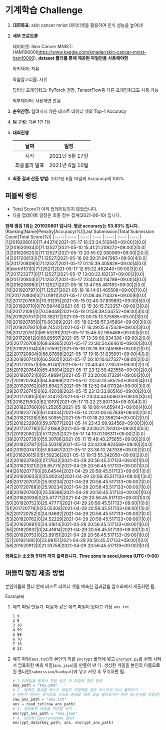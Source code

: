 # **기계학습 Challenge**
1. **대회목표**: skin cancer mnist 데이터셋을 활용하여 인식 성능을 높여라!

2. **세부 프로토콜**

   데이터셋: Skin Cancer MNIST: HAM10000(https://www.kaggle.com/kmader/skin-cancer-mnist-ham10000), 
           **dataset 폴더를 통해 제공된 파일만을 사용해야함**

   아키텍쳐: 자유

   학습알고리즘: 자유

   딥러닝 프레임워크: PyTorch 권장, TensorFlow등 다른 프레임워크도 사용 가능

   외부데이터: 사용하면 안됨

3. **순위산정:** 알려지지 않은 테스트 데이터 셋의 Top-1 Accuracy

4. **팀 구성**: 기본 1인 1팀


5. **대회진행**

   |     날짜      |      일정       |
   | :-----------: | :-------------: |
   |     시작      | 2021년 5월 17일 |
   | 최종결과 발표 | 2021년 6월 10일  |

7. **최종 결과 산출 방법:** 2021년 6월 10일의 Accuracy의 100%


## 퍼블릭 랭킹

  
- Total Score가 아직 업데이트되지 않았습니다. 
 - 다음 업데이트 일정은 최종 점수 집계(2021-06-10) 입니다.
  
**현재 랭킹 1위는 201920801 입니다. 평균 accuracy는 53.83% 입니다.**
|Ranking|Name|Penalty|Accuracy(%)|Last Submission|Total Submission Count|Total Score(%)|
| :---: | :---: | :---: | :---: | :---: | :---: | :---: |
|1|201920801|0|71.44374|2021-05-17 16:23:34.512845+09:00|3|0.0|
|2|201620934|0|71.12527|2021-05-10 15:41:21.208272+09:00|2|0.0|
|3|201620620|0|71.12527|2021-05-13 20:55:02.080069+09:00|2|0.0|
|4|201720813|0|71.12527|2021-05-16 00:39:31.947995+09:00|4|0.0|
|5|201720809|0|71.12527|2021-05-17 01:15:39.405829+09:00|4|0.0|
|6|dnrtn1101|0|71.12527|2021-05-17 12:55:22.462440+09:00|3|0.0|
|7|201723277|0|71.12527|2021-05-17 13:00:22.182137+09:00|2|0.0|
|8|201720803|0|71.12527|2021-05-17 23:40:40.114786+09:00|4|0.0|
|9|201620898|0|71.12527|2021-05-18 13:47:55.481183+09:00|2|0.0|
|10|201920797|0|71.12527|2021-05-18 16:14:01.465508+09:00|7|0.0|
|11|201720806|0|71.01911|2021-05-17 01:06:46.714326+09:00|6|0.0|
|12|201720769|0|70.91295|2021-05-15 02:40:37.839892+09:00|5|0.0|
|13|201920710|0|70.59448|2021-05-13 15:36:15.723357+09:00|3|0.0|
|14|201721081|0|70.59448|2021-05-18 01:58:39.534752+09:00|3|0.0|
|15|201920707|0|70.38217|2021-05-13 00:15:13.375585+09:00|3|0.0|
|16|201920785|0|70.06369|2021-05-18 02:58:57.345884+09:00|3|0.0|
|17|201920792|0|69.74522|2021-05-17 16:29:05.675429+09:00|3|0.0|
|18|201720751|0|69.53291|2021-05-17 15:45:52.995468+09:00|5|0.0|
|19|201720812|0|68.89597|2021-05-17 13:39:00.934306+09:00|2|0.0|
|20|201720708|0|68.68365|2021-05-17 22:30:54.664610+09:00|3|0.0|
|21|201920704|0|67.51592|2021-05-16 03:19:39.245986+09:00|2|0.0|
|22|201720804|0|66.87898|2021-05-17 19:18:31.035991+09:00|4|0.0|
|23|201920740|0|66.56051|2021-05-17 20:10:10.627327+09:00|2|0.0|
|24|201720157|0|65.81741|2021-05-17 20:43:43.273070+09:00|2|0.0|
|25|201920764|0|65.49894|2021-05-17 23:12:59.423558+09:00|2|0.0|
|26|201920721|0|65.49894|2021-05-17 23:20:06.173291+09:00|2|0.0|
|27|201920784|0|64.64968|2021-05-17 23:50:13.585250+09:00|4|0.0|
|28|201920762|0|63.69427|2021-05-16 12:52:04.011324+09:00|3|0.0|
|29|201720745|0|62.42038|2021-05-15 23:13:33.805160+09:00|2|0.0|
|30|201720815|0|62.31423|2021-05-17 23:04:44.606623+09:00|3|0.0|
|31|201621590|0|62.10191|2021-05-17 13:22:23.807134+09:00|4|0.0|
|32|201823780|0|61.25265|2021-05-16 16:06:44.659443+09:00|4|0.0|
|33|201823776|0|61.04034|2021-05-14 20:31:00.657838+09:00|2|0.0|
|34|201821328|0|60.50955|2021-05-11 01:18:20.398214+09:00|2|0.0|
|35|201623290|0|59.97877|2021-05-14 23:43:09.924569+09:00|3|0.0|
|36|201720778|0|57.21868|2021-05-18 23:06:21.781313+09:00|4|0.0|
|37|201920802|0|57.11253|2021-05-17 14:19:01.106311+09:00|2|0.0|
|38|201720739|0|55.30786|2021-05-11 15:48:40.275655+09:00|2|0.0|
|39|201823787|0|53.50318|2021-05-14 23:43:09.924569+09:00|2|0.0|
|40|201920747|0|51.80467|2021-05-17 23:36:10.247939+09:00|2|0.0|
|41|201620615|0|51.59236|2021-05-13 19:13:55.342050+09:00|2|0.0|
|42|201823784|0|27.17622|2021-04-29 20:56:45.517133+09:00|1|0.0|
|43|201621021|0|26.85775|2021-04-29 20:56:45.517133+09:00|1|0.0|
|44|201820771|0|26.64544|2021-04-29 20:56:45.517133+09:00|1|0.0|
|45|201620633|0|25.90234|2021-04-29 20:56:45.517133+09:00|1|0.0|
|46|201720707|0|25.90234|2021-04-29 20:56:45.517133+09:00|1|0.0|
|47|201720788|0|25.90234|2021-04-29 20:56:45.517133+09:00|1|0.0|
|48|201920760|0|25.58386|2021-04-29 20:56:45.517133+09:00|1|0.0|
|49|201620936|0|25.47771|2021-04-29 20:56:45.517133+09:00|1|0.0|
|50|201920752|0|25.47771|2021-04-29 20:56:45.517133+09:00|1|0.0|
|51|201720776|0|25.05308|2021-04-29 20:56:45.517133+09:00|1|0.0|
|52|201720752|0|24.94692|2021-04-29 20:56:45.517133+09:00|1|0.0|
|53|201920782|0|24.52229|2021-04-29 20:56:45.517133+09:00|1|0.0|
|54|201620891|0|24.41614|2021-04-29 20:56:45.517133+09:00|1|0.0|
|55|201620932|0|24.41614|2021-04-29 20:56:45.517133+09:00|1|0.0|
|56|201920753|0|23.99151|2021-04-29 20:56:45.517133+09:00|1|0.0|
|57|201921085|0|23.99151|2021-04-29 20:56:45.517133+09:00|1|0.0|
|58|201520912|0|21.33758|2021-04-29 20:56:45.517133+09:00|1|0.0|


**정확도는 소숫점 5자리 까지 출력됩니다.**
**Time zone is seoul,korea (UTC+9:00)**
## 퍼블릭 랭킹 제출 방법

본인이름의 폴더 안에 테스트 데이터 셋을 예측한 결과값을 암호화해서 제출하면 됨.

Example) 

1. 예측 파일 만들기. 다음과 같은 예측 파일이 있다고 가정 `ans.txt`

   ```tex
   1 9
   2 8
   3 10
   4 99
   5 98
   6 70
   7 18
   8 33
   ```

2. 예측 파일(`ans.txt`)과 본인의 키를 `Encrypt` 폴더에 넣고 `Encrypt.py`를 실행 시켜서 암호화한 예측 파일(`ans.json`)을 만들어 낸 다. 생성한 파일을 본인의 이름으로 된 폴더안(`submission/hankyul`)에 넣고 커밋 후 푸쉬하면 됨.

   ```python
   # 1.이메일을 통해서 전달 받은 키 파일의 경로 입력
   key_path = "key.pem"
   # 2. 예측한 결과를 텍스트 파일로 저장했을 경우 리스트로 다시 불러오기
   # 본인이 원하는 방식으로 리스트 형태로 예측 값을 불러오기만 하면 됨(순서를 지킬것)
   raw_ans_path = "ans.txt"
   ans = read_txt(raw_ans_path)
   # 3. 암호화된 파일을 저장할 위치
   encrypt_ans_path = "ans.json"
   # 4. 암호화!(pycrytodome 설치)
   encrypt_data(key_path, ans, encrypt_ans_path)
   ```




